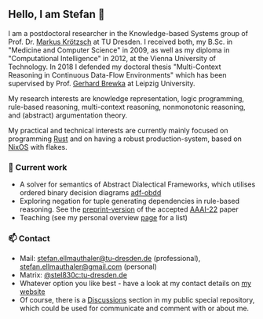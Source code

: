 ## Hello, I am Stefan 👋

I am a postdoctoral researcher in the Knowledge-based Systems group of Prof. Dr. [Markus Krötzsch](https://iccl.inf.tu-dresden.de/web/Markus_Kr%C3%B6tzsch) at TU Dresden. I received both, my B.Sc. in "Medicine and Computer Science" in 2009, as well as my diploma in "Computational Intelligence" in 2012, at the Vienna University of Technology. In 2018 I defended my doctoral thesis "Multi-Context Reasoning in Continuous Data-Flow Environments" which has been supervised by Prof. [Gerhard Brewka](http://www.informatik.uni-leipzig.de/~brewka/) at Leipzig University.

My research interests are knowledge representation, logic programming, rule-based reasoning, multi-context reasoning, nonmonotonic reasoning, and (abstract) argumentation theory.

My practical and technical interests are currently mainly focused on programming [Rust](https://rust-lang.org) and on having a robust production-system, based on [NixOS](https://nixos.org) with flakes.

### 🚀 Current work
- A solver for semantics of Abstract Dialectical Frameworks, which utilises ordered binary decision diagrams [adf-obdd](https://stefan.ellmauthaler.net/adf-obdd)
- Exploring negation for tuple generating dependencies in rule-based reasoning. See the [preprint-version](https://arxiv.org/abs/2112.07376) of the accepted [AAAI-22](https://aaai.org/Conferences/AAAI-22/) paper 
- Teaching (see my personal overview [page](https://stefan.ellmauthaler.net/teaching/) for a list)

### 📫 Contact
- Mail: [stefan.ellmauthaler@tu-dresden.de](mailto:stefan.ellmauthaler@tu-dresden.de) (professional), [stefan.ellmauthaler@gmail.com](mailto:stefan.ellmauthaler@gmail.com) (personal)
- Matrix: [@stel830c:tu-dresden.de](https://matrix.to/#/@stel830c:tu-dresden.de)
- Whatever option you like best - have a look at my contact details on [my website](https://stafan.ellmauthaler.net)
- Of course, there is a [Discussions](https://github.com/ellmau/ellmau/discussions) section in my public special repository, which could be used for communicate and comment with or about me.

<!--
**ellmau/ellmau** is a ✨ _special_ ✨ repository because its `README.md` (this file) appears on your GitHub profile.

Here are some ideas to get you started:

- 🔭 I’m currently working on ...
- 🌱 I’m currently learning ...
- 👯 I’m looking to collaborate on ...
- 🤔 I’m looking for help with ...
- 💬 Ask me about ...
- 📫 How to reach me: ...
- 😄 Pronouns: ...
- ⚡ Fun fact: ...
-->
